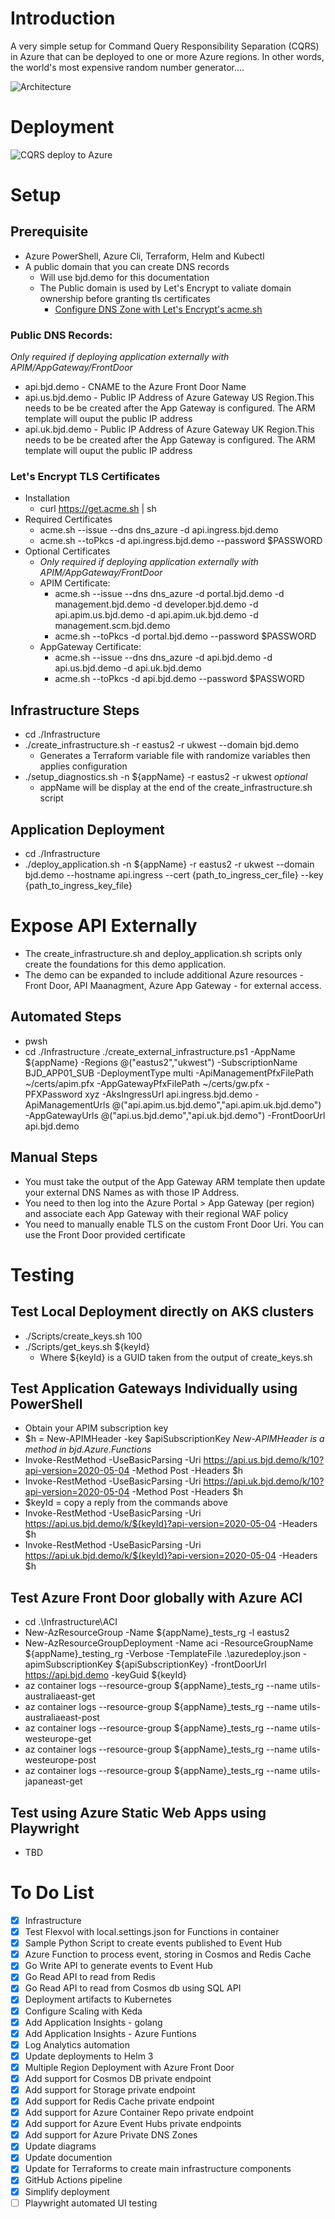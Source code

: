 # Introduction
A very simple setup for Command Query Responsibility Separation (CQRS) in Azure that can be deployed to one or more Azure regions.
In other words, the world's most expensive random number generator....

![Architecture](./architecture.png)

# Deployment 
![CQRS deploy to Azure](https://github.com/briandenicola/cqrs/workflows/CQRS%20deploy%20to%20Azure/badge.svg)

# Setup

## Prerequisite
* Azure PowerShell, Azure Cli, Terraform, Helm and Kubectl
* A public domain that you can create DNS records
   * Will use bjd.demo for this documentation 
   * The Public domain is used by Let's Encrypt to valiate domain ownership before granting tls certificates 
      * [Configure DNS Zone with Let's Encrypt's acme.sh](https://github.com/acmesh-official/acme.sh/wiki/How-to-use-Azure-DNS)

### Public DNS Records: 
_Only required if deploying application externally with APIM/AppGateway/FrontDoor_
* api.bjd.demo - CNAME to the Azure Front Door Name 
* api.us.bjd.demo - Public IP Address of Azure Gateway US Region.This needs to be be created after the App Gateway is configured. The ARM template will ouput the public IP address
* api.uk.bjd.demo - Public IP Address of Azure Gateway UK Region.This needs to be be created after the App Gateway is configured. The ARM template will ouput the public IP address

### Let's Encrypt TLS Certificates
* Installation
    * curl https://get.acme.sh | sh
* Required Certificates 
    * acme.sh --issue --dns dns_azure -d api.ingress.bjd.demo
    * acme.sh --toPkcs -d api.ingress.bjd.demo --password $PASSWORD
* Optional Certificates 
    * _Only required if deploying application externally with APIM/AppGateway/FrontDoor_
    * APIM Certificate: 
        * acme.sh --issue --dns dns_azure -d portal.bjd.demo -d management.bjd.demo -d developer.bjd.demo -d api.apim.us.bjd.demo -d api.apim.uk.bjd.demo -d management.scm.bjd.demo
        * acme.sh --toPkcs -d portal.bjd.demo --password $PASSWORD
    * AppGateway Certificate: 
        * acme.sh --issue --dns dns_azure -d api.bjd.demo -d api.us.bjd.demo -d api.uk.bjd.demo
        * acme.sh --toPkcs -d api.bjd.demo --password $PASSWORD
    
## Infrastructure Steps
* cd ./Infrastructure
* ./create_infrastructure.sh -r eastus2 -r ukwest --domain bjd.demo
    * Generates a Terraform variable file with randomize variables then applies configuration 
* ./setup_diagnostics.sh -n ${appName} -r eastus2 -r ukwest _optional_
    * appName will be display at the end of the create_infrastructure.sh script 

## Application Deployment 
* cd ./Infrastructure
* ./deploy_application.sh -n ${appName} -r eastus2 -r ukwest --domain bjd.demo --hostname api.ingress --cert {path_to_ingress_cer_file} --key {path_to_ingress_key_file}

# Expose API Externally 
* The create_infrastructure.sh and deploy_application.sh scripts only create the foundations for this demo application. 
* The demo can be expanded to include additional Azure resources - Front Door, API Maanagment, Azure App Gateway - for external access.

## Automated Steps
* pwsh
* cd ./Infrastructure
./create_external_infrastructure.ps1 -AppName ${appName} -Regions @("eastus2","ukwest") -SubscriptionName BJD_APP01_SUB -DeploymentType multi -ApiManagementPfxFilePath ~/certs/apim.pfx -AppGatewayPfxFilePath ~/certs/gw.pfx -PFXPassword xyz -AksIngressUrl api.ingress.bjd.demo -ApiManagementUrls @("api.apim.us.bjd.demo","api.apim.uk.bjd.demo") -AppGatewayUrls @("api.us.bjd.demo","api.uk.bjd.demo") -FrontDoorUrl api.bjd.demo

## Manual Steps
* You must take the output of the App Gateway ARM template then update your external DNS Names as with those IP Address.
* You need to then log into the Azure Portal > App Gateway (per region) and associate each App Gateway with their regional WAF policy
* You need to manually enable TLS on the custom Front Door Uri. You can use the Front Door provided certificate 

# Testing
## Test Local Deployment directly on AKS clusters 
* ./Scripts/create_keys.sh 100 
* ./Scripts/get_keys.sh ${keyId} 
    * Where ${keyId} is a GUID taken from the output of create_keys.sh

## Test Application Gateways Individually using PowerShell
* Obtain your APIM subscription key
* $h = New-APIMHeader -key $apiSubscriptionKey _New-APIMHeader is a method in bjd.Azure.Functions_
* Invoke-RestMethod -UseBasicParsing -Uri https://api.us.bjd.demo/k/10?api-version=2020-05-04 -Method Post -Headers $h
* Invoke-RestMethod -UseBasicParsing -Uri https://api.uk.bjd.demo/k/10?api-version=2020-05-04 -Method Post -Headers $h
* $keyId = copy a reply from the commands above
* Invoke-RestMethod -UseBasicParsing -Uri https://api.us.bjd.demo/k/${keyId}?api-version=2020-05-04 -Headers $h
* Invoke-RestMethod -UseBasicParsing -Uri https://api.uk.bjd.demo/k/${keyId}?api-version=2020-05-04 -Headers $h

## Test Azure Front Door globally with Azure ACI
* cd .\Infrastructure\ACI
* New-AzResourceGroup -Name ${appName}_tests_rg -l eastus2
* New-AzResourceGroupDeployment -Name aci -ResourceGroupName ${appName}_testing_rg -Verbose -TemplateFile .\azuredeploy.json -apimSubscriptionKey ${apiSubscriptionKey} -frontDoorUrl https://api.bjd.demo -keyGuid ${keyId}
* az container logs --resource-group ${appName}_tests_rg --name utils-australiaeast-get
* az container logs --resource-group ${appName}_tests_rg --name utils-australiaeast-post
* az container logs --resource-group ${appName}_tests_rg --name utils-westeurope-get
* az container logs --resource-group ${appName}_tests_rg --name utils-westeurope-post
* az container logs --resource-group ${appName}_tests_rg --name utils-japaneast-get

## Test using Azure Static Web Apps using Playwright
* TBD

# To Do List 
- [x] Infrastructure 
- [x] Test Flexvol with local.settings.json for Functions in container
- [x] Sample Python Script to create events published to Event Hub
- [x] Azure Function to process event, storing in Cosmos and Redis Cache
- [x] Go Write API to generate events to Event Hub 
- [x] Go Read API to read from Redis 
- [x] Go Read API to read from Cosmos db using SQL API
- [x] Deployment artifacts to Kubernetes
- [x] Configure Scaling with Keda 
- [x] Add Application Insights - golang
- [x] Add Application Insights - Azure Funtions
- [x] Log Analytics automation 
- [x] Update deployments to Helm 3
- [x] Multiple Region Deployment with Azure Front Door
- [x] Add support for Cosmos DB private endpoint
- [x] Add support for Storage private endpoint
- [x] Add support for Redis Cache private endpoint
- [x] Add support for Azure Container Repo private endpoint
- [x] Add support for Azure Event Hubs private endpoints
- [x] Add support for Azure Private DNS Zones
- [x] Update diagrams 
- [x] Update documention
- [x] Update for Terraforms to create main infrastructure components
- [x] GitHub Actions pipeline 
- [x] Simplify deployment
- [ ] Playwright automated UI testing
